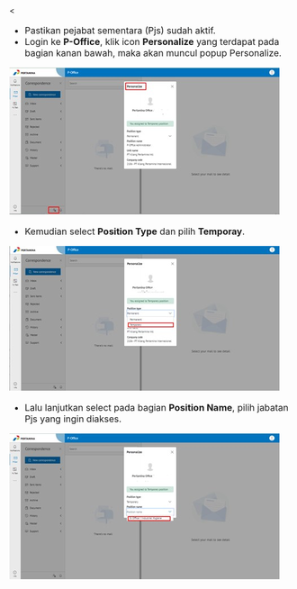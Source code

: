 <<font size="3">

- Pastikan pejabat sementara (Pjs) sudah aktif.
- Login ke **P-Office**, klik icon **Personalize** yang terdapat pada bagian kanan bawah, maka akan muncul popup Personalize.  


![gambar](FAQ/P1.jpg)

- Kemudian select **Position Type** dan pilih **Temporay**.

![gambar](FAQ/P2.jpg)

- Lalu lanjutkan select pada bagian **Position Name**, pilih jabatan Pjs yang ingin diakses.

![gambar](FAQ/P3.jpg)


<font size>